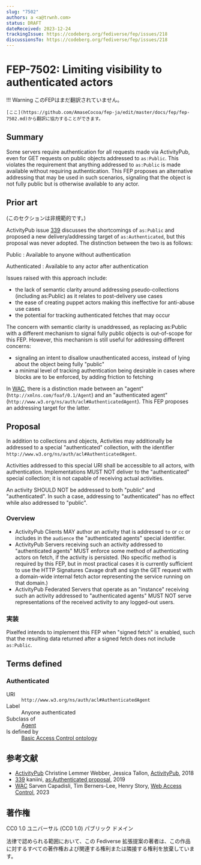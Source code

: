 ```yaml
---
slug: "7502"
authors: a <a@trwnh.com>
status: DRAFT
dateReceived: 2023-12-24
trackingIssue: https://codeberg.org/fediverse/fep/issues/218
discussionsTo: https://codeberg.org/fediverse/fep/issues/218
---
```

# FEP-7502: Limiting visibility to authenticated actors
!!! Warning
    このFEPはまだ翻訳されていません。

    [ここ](https://github.com/AmaseCocoa/fep-ja/edit/master/docs/fep/fep-7502.md)から翻訳に協力することができます。

## Summary

Some servers require authentication for all requests made via ActivityPub, even for GET requests on public objects addressed to `as:Public`. This violates the requirement that anything addressed to `as:Public` is made available without requiring authentication. This FEP proposes an alternative addressing that may be used in such scenarios, signaling that the object is not fully public but is otherwise available to any actor.

## Prior art

(このセクションは非規範的です。)

ActivityPub issue [339] discusses the shortcomings of `as:Public` and proposed a new delivery/addressing target of `as:Authenticated`, but this proposal was never adopted. The distinction between the two is as follows:

Public
: Available to anyone without authentication

Authenticated
: Available to any actor after authentication

Issues raised with this approach include:

- the lack of semantic clarity around addressing pseudo-collections (including as:Public) as it relates to post-delivery use cases
- the ease of creating puppet actors making this ineffective for anti-abuse use cases
- the potential for tracking authenticated fetches that may occur

The concern with semantic clarity is unaddressed, as replacing as:Public with a different mechanism to signal fully public objects is out-of-scope for this FEP. However, this mechanism is still useful for addressing different concerns:

- signaling an intent to disallow unauthenticated access, instead of lying about the object being fully "public"
- a minimal level of tracking authentication being desirable in cases where blocks are to be enforced, by adding friction to fetching

In [WAC], there is a distinction made between an "agent" (`http://xmlns.com/foaf/0.1/Agent`) and an "authenticated agent" (`http://www.w3.org/ns/auth/acl#AuthenticatedAgent`). This FEP proposes an addressing target for the latter.

## Proposal

In addition to collections and objects, Activities may additionally be addressed to a special "authenticated" collection, with the identifier `http://www.w3.org/ns/auth/acl#AuthenticatedAgent`.

Activities addressed to this special URI shall be accessible to  all actors, with authentication. Implementations MUST NOT deliver to the "authenticated" special collection; it is not capable of receiving actual activities.

An activity SHOULD NOT be addressed to both "public" and "authenticated". In such a case, addressing to "authenticated" has no effect while also addressed to "public".

### Overview

- ActivityPub Clients MAY author an activity that is addressed `to` or `cc` or includes in the `audience` the "authenticated agents" special identifier.
- ActivityPub Servers receiving such an activity addressed to "authenticated agents" MUST enforce some method of authenticating actors on fetch, if the activity is persisted. (No specific method is required by this FEP, but in most practical cases it is currently sufficient to use the HTTP Signatures Cavage draft and sign the GET request with a domain-wide internal fetch actor representing the service running on that domain.)
- ActivityPub Federated Servers that operate as an "instance" receiving such an activity addressed to "authenticated agents" MUST NOT serve representations of the received activity to any logged-out users.

### 実装

Pixelfed intends to implement this FEP when "signed fetch" is enabled, such that the resulting data returned after a signed fetch does not include `as:Public`.

## Terms defined

<section id="Authenticated" resource="http://www.w3.org/ns/auth/acl#AuthenticatedAgent" typeof="rdfs:Class">
<h3>Authenticated</h3>
<dl>
<dt>URI</dt>
<dd><code>http://www.w3.org/ns/auth/acl#AuthenticatedAgent</code>
</dd>
<dt>Label</dt>
<dd property="rdfs:label" lang="en">Anyone authenticated</dd>
<dt>Subclass of</dt>
<dd><a property="rdfs:subClassOf" href="http://xmlns.com/foaf/0.1/Agent">Agent</a></dd>
<dt>Is defined by</dt>
<dd><a property="rdfs:isDefinedBy" href="https://www.w3.org/ns/auth/acl">Basic Access Control ontology</a></dd>
</dl>
</section>

## 参考文献

- [ActivityPub] Christine Lemmer Webber, Jessica Tallon, [ActivityPub][ActivityPub], 2018
- [339] kaniini, [as:Authenticated proposal][339], 2019
- [WAC] Sarven Capadisli, Tim Berners-Lee, Henry Story, [Web Access Control][WAC], 2023

[ActivityPub]: https://www.w3.org/TR/activitypub/
[339]: https://github.com/w3c/activitypub/issues/339
[WAC]: https://solid.github.io/web-access-control-spec/


## 著作権
CC0 1.0 ユニバーサル (CC0 1.0) パブリック ドメイン

法律で認められる範囲において、この Fediverse 拡張提案の著者は、この作品に対するすべての著作権および関連する権利または隣接する権利を放棄しています。
